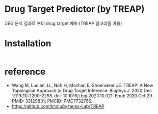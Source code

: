 # Drug Target Predictor (by TREAP) 
DEG 분석 결과로 부터 drug target 예측 (TREAP 알고리즘 이용)

# Installation
```

```

# reference
- Wang M, Luciani LL, Noh H, Mochan E, Shoemaker JE. TREAP: A New Topological Approach to Drug Target Inference. Biophys J. 2020 Dec 1;119(11):2290-2298. doi: 10.1016/j.bpj.2020.10.021. Epub 2020 Oct 29. PMID: 33129831; PMCID: PMC7732766.
- https://github.com/ImmuSystems-Lab/TREAP
